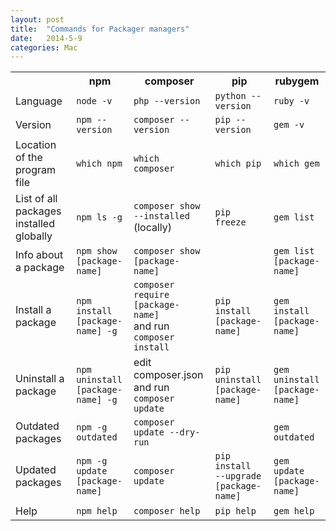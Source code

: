 ```yaml
---
layout: post
title:  "Commands for Packager managers"
date:   2014-5-9
categories: Mac
---
```


<table>
  <tbody><tr>
    <th></th>
    <th>npm</th>
    <th>composer</th>
    <th>pip</th>
    <th>rubygem</th>
  </tr>
  <tr>
    <td>Language</td>
    <td><code>node -v</code></td>
    <td><code>php --version</code></td>
    <td><code>python --version</code></td>
    <td><code>ruby -v</code></td>
  </tr>
  <tr>
    <td>Version</td>
    <td><code>npm --version</code></td>
    <td><code>composer --version</code></td>
    <td><code>pip --version</code></td>
    <td><code>gem -v</code></td>
  </tr>
  <tr>
    <td>Location of the program file</td>
    <td><code>which npm</code></td>
    <td><code>which composer</code></td>
    <td><code>which pip</code></td>
    <td><code>which gem</code></td>
  </tr>
  <tr>
    <td>List of all packages installed globally</td>
    <td><code>npm ls -g</code></td>
    <td><code>composer show <br>--installed</code> (locally)</td>
    <td><code>pip freeze</code></td>
    <td><code>gem list</code></td>
  </tr>
  <tr>
    <td>Info about a package</td>
    <td><code>npm show <br>[package-name]</code></td>
    <td><code>composer show <br>[package-name]</code></td>
    <td><code></code></td>
    <td><code>gem list <br>[package-name]</code></td>
  </tr>
  <tr>
    <td>Install a package</td>
    <td><code>npm install <br>[package-name] -g</code></td>
    <td><code>composer require <br>[package-name]</code> <br>and run <code>composer install</code></td>
    <td><code>pip install<br>[package-name]</code></td>
    <td><code>gem install <br>[package-name]</code></td>
  </tr>
  <tr>
    <td>Uninstall a package</td>
    <td><code>npm uninstall <br>[package-name] -g</code></td>
    <td>edit composer.json <br>and run <code>composer update</code></td>
    <td><code>pip uninstall<br>[package-name]</code></td>
    <td><code>gem uninstall<br>[package-name]</code></td>
  </tr>
  <tr>
    <td>Outdated packages</td>
    <td><code>npm -g outdated</code></td>
    <td><code>composer update --dry-run</code></td>
    <td><code></code></td>
    <td><code>gem outdated</code></td>
  </tr>
  <tr>
    <td>Updated packages</td>
    <td><code>npm -g update <br>[package-name]</code></td>
    <td><code>composer update</code></td>
    <td><code>pip install<br>--upgrade [package-name]</code></td>
    <td><code>gem update <br>[package-name]</code></td>
  </tr>
  <tr>
    <td>Help</td>
    <td><code>npm help</code></td>
    <td><code>composer help</code></td>
    <td><code>pip help</code></td>
    <td><code>gem help</code></td>
  </tr>
</tbody></table>